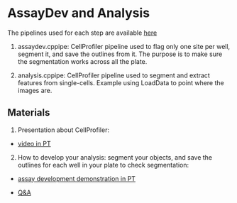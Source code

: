 # AssayDev and Analysis

The pipelines used for each step are available [here](https://github.com/broadinstitute/scripts_notebooks_fossa/tree/main/cellprofiler/2023_CourseBioImageAnalysis_pipelines)

1. assaydev.cppipe: CellProfiler pipeline used to flag only one site per well, segment it, and save the outlines from it. The purpose is to make sure the segmentation works across all the plate.

2. analysis.cppipe: CellProfiler pipeline used to segment and extract features from single-cells. Example using LoadData to point where the images are. 

## Materials

1. Presentation about CellProfiler:

- [video in PT](https://youtu.be/dw_MKWUEtIg)

2. How to develop your analysis: segment your objects, and save the outlines for each well in your plate to check segmentation:

- [assay development demonstration in PT](https://youtu.be/yHOkQRKiqF4)

- [Q&A](https://youtu.be/lxlDzyxuMtM)